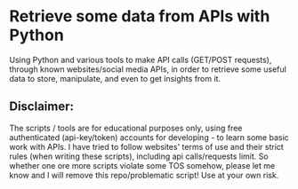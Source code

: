 # Retrieve some data from APIs with Python
Using Python and various tools to make API calls (GET/POST requests), 
through known websites/social media APIs, in order to retrieve some useful data 
to store, manipulate, and even to get insights from it.

## Disclaimer:
The scripts / tools are for educational purposes only, 
using free authenticated (api-key/token) accounts for developing - to learn 
some basic work with APIs.
I have tried to follow websites' terms of use and their strict rules 
(when writing these scripts), including api calls/requests limit.
So whether one ore more scripts violate some TOS somehow, 
please let me know and I will remove this repo/problematic script!
Use at your own risk.
